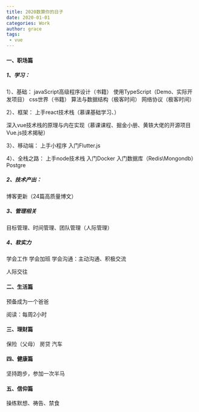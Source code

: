 ```yaml
---
title: 2020数算你的日子
date: 2020-01-01
categories: Work
author: grace
tags: 
 - vue
---
```


#### 一、职场篇

##### 1、学习：
1）、基础：
javaScript高级程序设计（书籍）
使用TypeScript（Demo、实际开发项目）
css世界（书籍）
算法与数据结构（极客时间）
网络协议（极客时间）

2）、框架：
上手react技术栈（慕课基础学习、）

深入vue技术栈的原理与内在实现（慕课课程、掘金小册、黄轶大佬的开源项目Vue.js技术揭秘）

3）、移动端：
上手小程序
入门Flutter.js


4）、全栈之路：
上手node技术栈
入门Docker
入门数据库（Redis\Mongondb）Postgre

##### 2、技术产出：
博客更新（24篇高质量博文）

##### 3、管理相关
目标管理、时间管理、团队管理（人际管理）

##### 4、软实力

学会工作
学会加班
学会沟通：主动沟通、积极交流

人际交往


#### 二、生活篇
预备成为一个爸爸

阅读：每周2小时


#### 三、理财篇
保险（父母）
房贷
汽车

#### 四、健康篇
坚持跑步，参加一次半马

#### 五、信仰篇
操练默想、祷告、禁食


